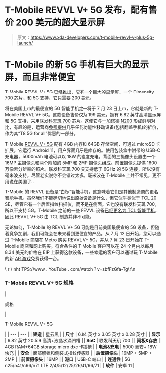 # T-Mobile REVVL V+ 5G 发布，配有售价 200 美元的超大显示屏

> 原文：<https://www.xda-developers.com/t-mobile-revvl-v-plus-5g-launch/>

# T-Mobile 的新 5G 手机有巨大的显示屏，而且非常便宜

T-Mobile REVVL V+ 5G 已经推出，它有一个巨大的显示屏，一个 Dimensity 700 芯片，和 5G 支持，它只需要 200 美元。

将在美国上市的最便宜的 5G 智能手机之一将于 7 月 23 日上市，它就是新的 T-Mobile REVVL V+ 5G。这款设备售价仅为 199 美元，拥有 6.82 英寸高清显示屏和 5G 支持，采用[联发科天玑 700](https://www.xda-developers.com/mediatek-dimensity-700-5g-smartphones-mt8195-mt8192-chromebooks/) 芯片。这使它与[一加诺德 N200](https://www.xda-developers.com/oneplus-nord-n200-5g-launch/) 形成鲜明对比，有趣的是，运营商[免费提供](https://www.xda-developers.com/t-mobile-free-5g-phone-oneplus-nord-200/)几乎任何功能性移动设备(包括翻盖手机)的折价，作为其“T8 5G for all”优惠的一部分。

T-Mobile [REVVL V+ 5G](https://www.t-mobile.com/news/devices/revvl-v-americas-most-affordable-5g-smartphone) 配有 4GB 内存和 64GB 存储空间，可通过 microSD 卡扩展。它运行 Android 11，用户界面几乎是库存的。使用包装盒中附带的 USB-C 充电器，5000mAh 电池可以以 18W 的速度充电。背面的三摄像头设置由一个 16MP 主摄像头和两个附加的 5MP 和 2MP 摄像头组成。前置摄像头提供 1600 万像素分辨率的照片。联发科天玑 700 只支持低于 6GHz 的 5G 连接，所以没有毫米波支持，尽管老实说你不会错过太多。毫米波在 T-Mobile 上并不常见，更不用说在美国了..

T-Mobile 的 REVVL 设备是“白标”智能手机，这意味着它们是其他制造商的更名智能手机。虽然我们不能确切地说出原始设备是什么，但它似乎类似于 TCL 20 SE，尽管它有一个后置指纹扫描仪，而不是在侧面。它也没有联发科天玑 700，所以不支持 5G。T-Mobile 之前的一些 REVVL 设备[已经更名为 TCL 智能手机](https://www.xda-developers.com/t-mobile-revvl-5g-revvl-4-plus-specs-pricing-launch/)，因此 REVVL V+ 5G 由 TCL 制造并非不可能。

无论如何，T-Mobile 的 REVVL V+ 5G 可能是目前美国最便宜的 5G 设备，但随着竞争加剧，我们可能会在未来看到更便宜的产品。从 7 月 12 日开始，您可以通过 T-Mobile 商店在 Metro 购买 REVVL V+ 5G，并从 7 月 23 日开始在 T-Mobile 商店和网上购买。符合条件的 T-Mobile 客户可以在 24 个月内以每月 8.34 美元的价格在 EIP 上获得这款设备，一些幸运的客户可以通过玩 T-Mobile 的新 [AR 游戏](https://www.tmobile-ar-game.com/)免费获得一台。

\ r \ nht TPS://www . YouTube . com/watch？v=sbfFzGfa-Tg\r\n

### T-Mobile REVVL V+ 5G 规格

| 

规格

 | 

T-Mobile REVVL V+ 5G

 |
| --- | --- |
| **建造** | 星云黑 |
| **尺寸** | 6.84 英寸 x 3.05 英寸 x 0.28 英寸 |
| **显示** | 6.82 英寸 20:5:9 高清+液晶水滴凹槽 |
| **SoC** | 联发科天玑 700 |
| **闸板&存放** | 4GB RAM+64GB storage micro dxc 卡插槽 |
| **电池&充电** | 5000 毫安+ 18W 快充 |
| **安全** | 面部解锁和侧装式指纹传感器 |
| **后置摄像头** | 16MP + 5MP + 2MP |
| **前置摄像头** | 16MP |
| **港口** | USB-C 端口 |
| **连通性** | 5G n25/n41/n66/n71 LTE 2/4/5/12/25/26/41/66/71 |
| **软件** | 安卓 11 |